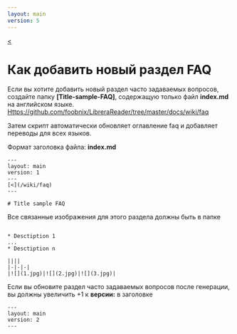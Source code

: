 ```yaml
---
layout: main
version: 5
---
```

[<](/wiki/faq)

# Как добавить новый раздел FAQ

Если вы хотите добавить новый раздел часто задаваемых вопросов, создайте папку **[Title-sample-FAQ]**, содержащую только файл **index.md** на английском языке.
[Https://github.com/foobnix/LibreraReader/tree/master/docs/wiki/faq](https://github.com/foobnix/LibreraReader/tree/master/docs/wiki/faq)

Затем скрипт автоматически обновляет оглавление faq и добавляет переводы для всех языков.

Формат заголовка файла: **index.md**

```
---
layout: main
version: 1
---
[<](/wiki/faq)
---

# Title sample FAQ

```

Все связанные изображения для этого раздела должны быть в папке
```

* Desctiption 1
...
* Desctiption n

||||
|-|-|-|
|![](1.jpg)|![](2.jpg)|![](3.jpg)|

```

Если вы обновите раздел часто задаваемых вопросов после генерации, вы должны увеличить +1 к **версии:** в заголовке
```
---
layout: main
version: 2
---
```

